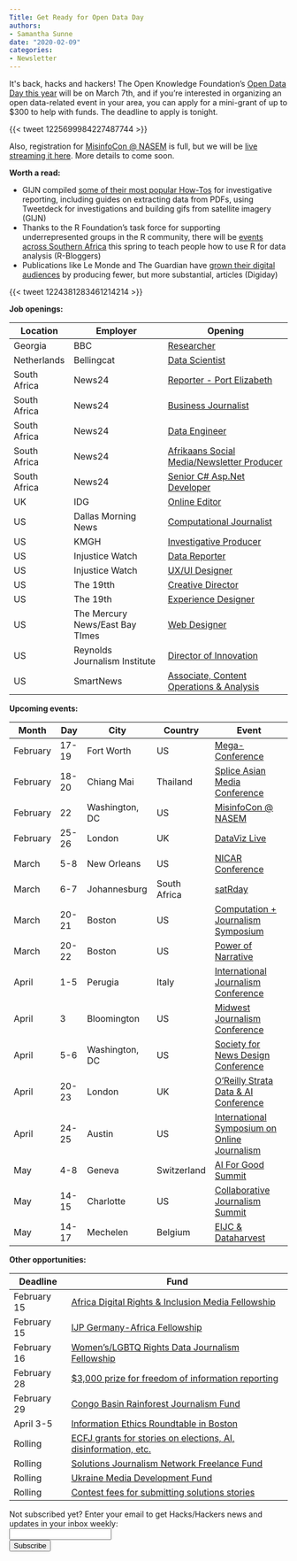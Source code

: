 ```yaml
---
Title: Get Ready for Open Data Day
authors: 
- Samantha Sunne
date: "2020-02-09"
categories:
- Newsletter
---
```


It's back, hacks and hackers! The Open Knowledge Foundation’s [Open Data Day this year](https://blog.okfn.org/2020/01/16/announcing-the-launch-of-the-open-data-day-2020-mini-grant-scheme/) will be on March 7th, and if you’re interested in organizing an open data-related event in your area, you can apply for a mini-grant of up to $300 to help with funds. The deadline to apply is tonight.

{{< tweet 1225699984227487744 >}}

Also, registration for [MisinfoCon](https://misinfocon.com/misinfocon-nasem-is-here-misinfocon-7-0-is-focused-on-health-and-science-misinformation-71baa93d8717)[ @ NASEM](https://misinfocon.com/misinfocon-nasem-is-here-misinfocon-7-0-is-focused-on-health-and-science-misinformation-71baa93d8717) is full, but we will be [live streaming it here](https://livestream.com/NASEM/MisInfoCon). More details to come soon.

**Worth a read:**

* GIJN compiled [some of their most popular How-Tos](https://gijn.org/2020/01/28/how-tos-for-investigative-journalists-from-plane-spotting-to-pdf-extraction/?) for investigative reporting, including guides on extracting data from PDFs, using Tweetdeck for investigations and building gifs from satellite imagery (GIJN)
* Thanks to the R Foundation’s task force for supporting underrepresented groups in the R community, there will be [events across Southern Africa](https://www.r-bloggers.com/building-the-r-community-in-southern-africa/) this spring to teach people how to use R for data analysis (R-Bloggers)
* Publications like Le Monde and The Guardian have [grown their digital audiences](https://digiday.com/media/publishers-growing-audiences-producing-less-content/) by producing fewer, but more substantial, articles (Digiday)

{{< tweet 1224381283461214214 >}}

**Job openings:**

| Location | Employer | Opening |
| -------- | -------- | ------- |
Georgia | BBC | [Researcher](https://careerssearch.bbc.co.uk/jobs/job/Researcher-Tbilisi-BBC-Monitoring/47594)
Netherlands | Bellingcat | [Data Scientist](https://www.bellingcat.com/resources/2020/01/10/bellingcat-is-hiring-full-time-data-scientist/)
South Africa | News24 | [Reporter - Port Elizabeth](https://news24.simplify.hr/Vacancy/e8vjpa)
South Africa | News24 | [Business Journalist](https://fin24.simplify.hr/Vacancy/pwy6i4)
South Africa | News24 | [Data Engineer](https://24-com.simplify.hr/Vacancy/gjeozv)
South Africa | News24 | [Afrikaans Social Media/Newsletter Producer](https://netwerk24.simplify.hr/Vacancy/f7trjy)
South Africa | News24 | [Senior C# Asp.Net Developer](https://24-com.simplify.hr/Vacancy/pccjzl)
UK | IDG | [Online Editor](https://www.cisionjobs.co.uk/job/100003/idg-online-editor/?LinkSource=TopJob)
US | Dallas Morning News | [Computational Journalist](https://www.ire.org/archives/jobs/job/computational-journalist-2)
US | KMGH | [Investigative Producer](https://www.ire.org/archives/jobs/job/investigative-producer-17)
US | Injustice Watch | [Data Reporter](https://www.ire.org/archives/jobs/job/data-reporter-12)
US | Injustice Watch | [UX/UI Designer](https://twitter.com/injusticewatch/status/1222980077257994241)
US | The 19tth | [Creative Director](https://www.snd.org/jobs/view/creative-director-8/)
US | The 19th | [Experience Designer](https://www.snd.org/jobs/view/experience-designer-2/)
US | The Mercury News/East Bay TImes | [Web Designer](https://www.snd.org/jobs/view/web-designer-4/)
US | Reynolds Journalism Institute | [Director of Innovation](https://careers.journalists.org/jobs/13331454/director-of-innovation-donald-w-reynolds-journalism-institute)
US | SmartNews | [Associate, Content Operations & Analysis](https://apply.workable.com/smartnews/j/FF939C2FCB/)

**Upcoming events:**

| Month | Day | City | Country | Event |
| ----- | --- | ---- | ------- | ----- |
February | 17-19 | Fort Worth | US | [Mega-Conference](http://www.mega-conference.com/)
February | 18-20 | Chiang Mai | Thailand | [Splice Asian Media Conference](https://www.splicemedia.com/splicebeta2019/)
February | 22 | Washington, DC | US | [MisinfoCon @ NASEM](https://misinfocon.com/misinfocon-nasem-is-here-misinfocon-7-0-is-focused-on-health-and-science-misinformation-71baa93d8717)
February | 25-26 | London | UK | [DataViz Live](https://tucana-global.com/datavizlive/)
March | 5-8 | New Orleans | US | [NICAR Conference](https://www.ire.org/events-and-training/conferences/nicar-2020)
March | 6-7 | Johannesburg | South Africa | [satRday](https://joburg2020.satrdays.org/)
March | 20-21 | Boston | US | [Computation + Journalism Symposium](https://cj2020.northeastern.edu/)
March | 20-22 | Boston | US | [Power of Narrative](http://www.bu.edu/com/narrative/index.html)
April | 1-5 | Perugia | Italy | [International Journalism Conference](https://www.journalismfestival.com/)
April | 3 | Bloomington | US | [Midwest Journalism Conference](http://midwestjournalism.com/)
April | 5-6 | Washington, DC | US | [Society for News Design Conference](https://www.snd.org/dc2020/)
April | 20-23 | London | UK | [O’Reilly Strata Data & AI Conference](https://conferences.oreilly.com/strata-data-ai/stai-eu)
April | 24-25 | Austin | US | [International Symposium on Online Journalism](https://www.isoj.org/symposia/2020/)
May | 4-8 | Geneva | Switzerland |  [AI For Good Summit](https://aiforgood.itu.int)
May | 14-15 | Charlotte | US | [Collaborative Journalism Summit](https://collaborativejournalism.org/cjs2020/)
May | 14-17 | Mechelen | Belgium | [EIJC & Dataharvest](https://dataharvest.eu/)

**Other opportunities:**

| Deadline | Fund |
| -------- | ---- |
February 15 | [Africa Digital Rights & Inclusion Media Fellowship](http://paradigmhq.org/mf/)
February 15 | [IJP Germany-Africa Fellowship](https://www.ijp.org/en/fellowships/the-southern-african-bursary/)
February 16 | [Women’s/LGBTQ Rights Data Journalism Fellowship](https://www.opendemocracy.net/en/5050/apply-for-a-2020-data-journalism-fellowship-focused-on-womens-and-lgbtiq-rights/)
February 28 | [$3,000 prize for freedom of information reporting](http://brechner.org/2020/01/17/call-for-entries-apply-by-feb-28-for-3000-reporting-prize-from-ufs-brechner-center-for-freedom-of-information/)
February 29 | [Congo Basin Rainforest Journalism Fund](https://pulitzercenter.org/blog/call-applications-congo-basin-rainforest-journalism-fund-convening)
April 3-5 | [Information Ethics Roundtable in Boston](https://www.northeastern.edu/csshresearch/ethics/information-ethics-roundtable/)
Rolling | [ECFJ grants for stories on elections, AI, disinformation, etc.](https://www.eyebeam.org/eyebeam-center-for-the-future-of-journalism/)
Rolling | [Solutions Journalism Network Freelance Fund](https://thewholestory.solutionsjournalism.org/now-offering-travel-funds-for-freelancers-857c49f9b395)
Rolling | [Ukraine Media Development Fund](http://ijnet.org/en/opportunities/media-development-grants-available-ukraine)
Rolling | [Contest fees for submitting solutions stories](https://thewholestory.solutionsjournalism.org/submitting-your-solutions-story-to-a-journalism-award-contest-we-can-help-with-the-fees-12b3e3ab6b01?mc_cid=57b074cc10&mc_eid=f9f525b1fd)

<div id="mc_embed_signup"><form id="mc-embedded-subscribe-form" class="validate" action="//hackshackers.us1.list-manage.com/subscribe/post?u=c56f2e53d5ed6ef87f8aaa75c&amp;id=fb2bc6f10b" method="post" name="mc-embedded-subscribe-form" novalidate="" target="_blank">

<div id="mc_embed_signup_scroll">

<div class="mc-field-group"><label for="mce-EMAIL">Not subscribed yet? Enter your email to get Hacks/Hackers news and updates in your inbox weekly:  </label></div>

<div class="mc-field-group"><input id="mce-EMAIL" class="required email" name="EMAIL" type="email" value="" /></div>

<!-- real people should not fill this in and expect good things - do not remove this or risk form bot signups-->

<div style="position: absolute; left: -5000px;"><input tabindex="-1" name="b_c56f2e53d5ed6ef87f8aaa75c_fb2bc6f10b" type="text" value="" /></div>

<div class="clear"><input id="mc-embedded-subscribe" class="button" name="subscribe" type="submit" value="Subscribe" /></div>

</div>

</form></div>

<!--End mc_embed_signup-->

<meta name="twitter:card" content="summary">

<meta name="twitter:image:src" content="https://hackshackers.com/content-images/about/hackshackers_logomark.png">
